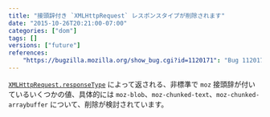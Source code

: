 ```yaml
---
title: "接頭辞付き `XMLHttpRequest` レスポンスタイプが削除されます"
date: "2015-10-26T20:21:00-07:00"
categories: ["dom"]
tags: []
versions: ["future"]
references:
    "https://bugzilla.mozilla.org/show_bug.cgi?id=1120171": "Bug 1120171 - Remove support for moz-prefixed XHR responseTypes"
---
```

[`XMLHttpRequest.responseType`](https://developer.mozilla.org/ja/docs/Web/API/XMLHttpRequest#xmlhttprequest-responsetype) によって返される、非標準で `moz` 接頭辞が付いているいくつかの値、具体的には `moz-blob`、`moz-chunked-text`、`moz-chunked-arraybuffer` について、削除が検討されています。
